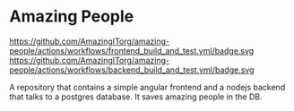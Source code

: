 # Amazing People

https://github.com/AmazingITorg/amazing-people/actions/workflows/frontend_build_and_test.yml/badge.svg
https://github.com/AmazingITorg/amazing-people/actions/workflows/backend_build_and_test.yml/badge.svg

A repository that contains a simple angular frontend and a nodejs backend that talks to a postgres database. It saves amazing people in the DB.
